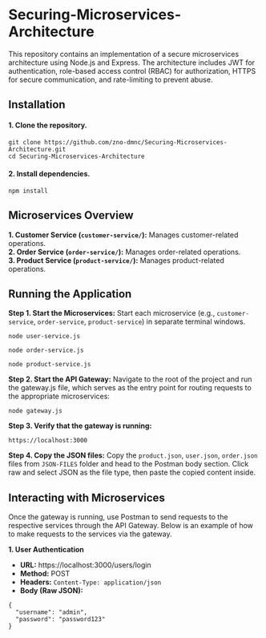 # Securing-Microservices-Architecture
This repository contains an implementation of a secure microservices architecture using Node.js and Express. The architecture includes JWT for authentication, role-based access control (RBAC) for authorization, HTTPS for secure communication, and rate-limiting to prevent abuse.

## Installation
#### 1. Clone the repository.
```
git clone https://github.com/zno-dmnc/Securing-Microservices-Architecture.git
cd Securing-Microservices-Architecture
```
#### 2. Install dependencies.
```
npm install
```

## Microservices Overview
**1. Customer Service (`customer-service/`):** Manages customer-related operations.  
**2. Order Service (`order-service/`):** Manages order-related operations.  
**3. Product Service (`product-service/`):** Manages product-related operations.  

## Running the Application
**Step 1. Start the Microservices:** Start each microservice (e.g., `customer-service`, `order-service`, `product-service`) in separate terminal windows.
```
node user-service.js
```
```
node order-service.js
```
```
node product-service.js
```
**Step 2. Start the API Gateway:** Navigate to the root of the project and run the gateway.js file, which serves as the entry point for routing requests to the appropriate microservices:
```
node gateway.js
```
**Step 3. Verify that the gateway is running:**
```
https://localhost:3000
```
**Step 4. Copy the JSON files:** Copy the `product.json`, `user.json`, `order.json` files from `JSON-FILES` folder and head to the Postman body section. Click raw and select JSON as the file type, then paste the copied content inside.

## Interacting with Microservices
Once the gateway is running, use Postman to send requests to the respective services through the API Gateway. Below is an example of how to make requests to the services via the gateway.  

**1. User Authentication**
- **URL:** https://localhost:3000/users/login
- **Method:** POST
- **Headers:** `Content-Type: application/json`
- **Body (Raw JSON):**
```
{
  "username": "admin",
  "password": "password123"
}
```

